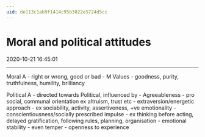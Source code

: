 ```yaml
---
uid: de113c1ab9f1414c95b3022e5724d5cc
---
```


# Moral and political attitudes
2020-10-21 16:45:01
            
---


  Moral A - right or wrong, good or bad
    -   M Values - goodness, purity, truthfulness, humility, brilliancy
  
  Political A - directed towards Political, influenced by
    -   Agreeableness - pro social, communal orientation ex altruism, trust etc
    -   extraversion/energetic approach - ex sociability, activity, assertiveness, +ve emotionality
    -   conscientiousness/socially prescribed impulse - ex thinking before acting, delayed gratification, following rules, planning, organisation
    -   emotional stability - even temper
    -   openness to experience





